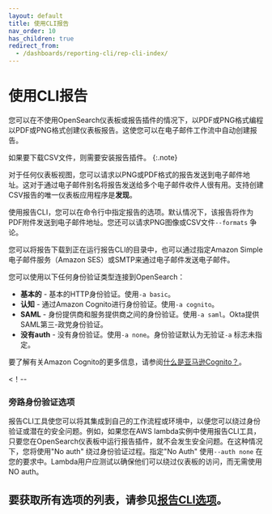 ```yaml
---
layout: default
title: 使用CLI报告
nav_order: 10
has_children: true
redirect_from:
  - /dashboards/reporting-cli/rep-cli-index/
---
```


# 使用CLI报告

您可以在不使用OpenSearch仪表板或报告插件的情况下，以PDF或PNG格式编程以PDF或PNG格式创建仪表板报告。这使您可以在电子邮件工作流中自动创建报告。

如果要下载CSV文件，则需要安装报告插件。
{:.note}

对于任何仪表板视图，您可以请求以PNG或PDF格式的报告发送到电子邮件地址。这对于通过电子邮件别名将报告发送给多个电子邮件收件人很有用。支持创建CSV报告的唯一仪表板应用程序是**发现**。

使用报告CLI，您可以在命令行中指定报告的选项。默认情况下，该报告将作为PDF附件发送到电子邮件地址。您还可以请求PNG图像或CSV文件`--formats` 争论。

您可以将报告下载到正在运行报告CLI的目录中，也可以通过指定Amazon Simple电子邮件服务（Amazon SES）或SMTP来通过电子邮件发送电子邮件。

您可以使用以下任何身份验证类型连接到OpenSearch：

- **基本的**  - 基本的HTTP身份验证。使用`-a basic`。
- **认知**  - 通过Amazon Cognito进行身份验证。使用`-a cognito`。
- **SAML**  - 身份提供商和服务提供商之间的身份验证。使用`-a saml`。Okta提供SAML第三-政党身份验证。
- **没有auth**  - 没有身份验证。使用`-a none`。身份验证默认为无验证`-a` 标志未指定。

要了解有关Amazon Cognito的更多信息，请参阅[什么是亚马逊Cognito？](https://docs.aws.amazon.com/cognito/latest/developerguide/what-is-amazon-cognito.html)。

<！--
### 旁路身份验证选项

报告CLI工具使您可以将其集成到自己的工作流程或环境中，以便您可以绕过身份验证或潜在的安全问题。例如，如果您在AWS lambda实例中使用报告CLI工具，只要您在OpenSearch仪表板中运行报告插件，就不会发生安全问题。在这种情况下，您将使用"No auth" 绕过身份验证过程。指定"No Auth" 使用`--auth none` 在您的要求中。Lambda用户应测试以确保他们可以绕过仪表板的访问，而无需使用NO auth。

要获取所有选项的列表，请参见[报告CLI选项](#reporting-cli-options)。
--

